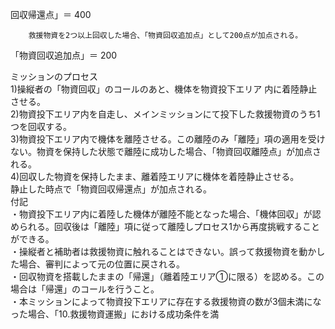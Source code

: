 回収帰還点」＝ 400

		救援物資を2つ以上回収した場合、「物資回収追加点」として200点が加点される。  
「物資回収追加点」＝ 200

ミッションのプロセス  
1)操縦者の「物資回収」のコールのあと、機体を物資投下エリア 内に着陸静止させる。  
2)物資投下エリア内を自走し、メインミッションにて投下した救援物資のうち1つを回収する。  
3)物資投下エリア内で機体を離陸させる。この離陸のみ「離陸」項の適用を受けない。物資を保持した状態で離陸に成功した場合、「物資回収離陸点」が加点される。  
4)回収した物資を保持したまま、離着陸エリアに機体を着陸静止させる。  
静止した時点で「物資回収帰還点」が加点される。  
	付記  
・物資投下エリア内に着陸した機体が離陸不能となった場合、「機体回収」が認められる。回収後は「離陸」項に従って離陸しプロセス1から再度挑戦することができる。  
・操縦者と補助者は救援物資に触れることはできない。誤って救援物資を動かした場合、審判によって元の位置に戻される。  
・回収物資を搭載したままの「帰還」（離着陸エリア①に限る）を認める。この場合は「帰還」のコールを行うこと。  
・本ミッションによって物資投下エリアに存在する救援物資の数が3個未満になった場合、「10.救援物資運搬」における成功条件を満